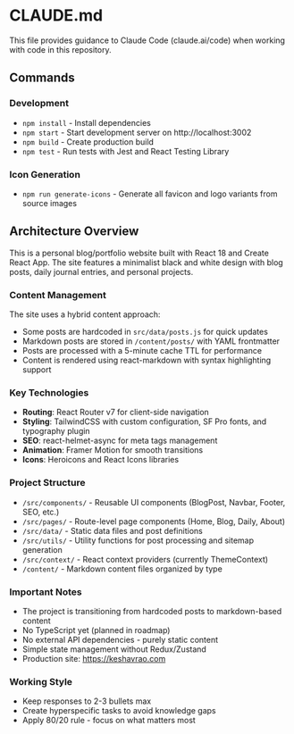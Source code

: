 # CLAUDE.md

This file provides guidance to Claude Code (claude.ai/code) when working with code in this repository.

## Commands

### Development
- `npm install` - Install dependencies
- `npm start` - Start development server on http://localhost:3002
- `npm build` - Create production build
- `npm test` - Run tests with Jest and React Testing Library

### Icon Generation
- `npm run generate-icons` - Generate all favicon and logo variants from source images

## Architecture Overview

This is a personal blog/portfolio website built with React 18 and Create React App. The site features a minimalist black and white design with blog posts, daily journal entries, and personal projects.

### Content Management
The site uses a hybrid content approach:
- Some posts are hardcoded in `src/data/posts.js` for quick updates
- Markdown posts are stored in `/content/posts/` with YAML frontmatter
- Posts are processed with a 5-minute cache TTL for performance
- Content is rendered using react-markdown with syntax highlighting support

### Key Technologies
- **Routing**: React Router v7 for client-side navigation
- **Styling**: TailwindCSS with custom configuration, SF Pro fonts, and typography plugin
- **SEO**: react-helmet-async for meta tags management
- **Animation**: Framer Motion for smooth transitions
- **Icons**: Heroicons and React Icons libraries

### Project Structure
- `/src/components/` - Reusable UI components (BlogPost, Navbar, Footer, SEO, etc.)
- `/src/pages/` - Route-level page components (Home, Blog, Daily, About)
- `/src/data/` - Static data files and post definitions
- `/src/utils/` - Utility functions for post processing and sitemap generation
- `/src/context/` - React context providers (currently ThemeContext)
- `/content/` - Markdown content files organized by type

### Important Notes
- The project is transitioning from hardcoded posts to markdown-based content
- No TypeScript yet (planned in roadmap)
- No external API dependencies - purely static content
- Simple state management without Redux/Zustand
- Production site: https://keshavrao.com

### Working Style
- Keep responses to 2-3 bullets max
- Create hyperspecific tasks to avoid knowledge gaps
- Apply 80/20 rule - focus on what matters most